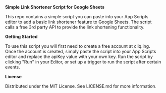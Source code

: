 ********Simple Link Shortener Script for Google Sheets********

This repo contains a simple script you can paste into your App Scripts editor to add a basic link shortener feature to Google Sheets. The script calls a free 3rd party API to provide the link shortening functionality.

********Getting Started********

To use this script you will first need to create a free account at cliq.ing. Once the account is created, simply paste the script into your App Scripts editor and replace the apiKey value with your own key. Run the script by clicking "Run" in your Editor, or set up a trigger to run the script after certain events.

********License********

Distributed under the MIT License. See LICENSE.md for more information.

